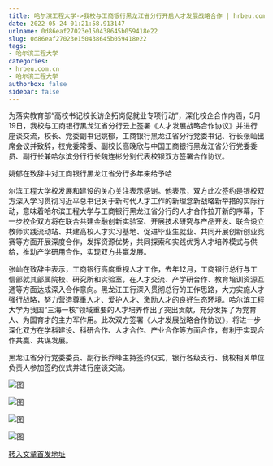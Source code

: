```yaml
---
title: 哈尔滨工程大学->我校与工商银行黑龙江省分行开启人才发展战略合作 | hrbeu.com.cn
date: 2022-05-24 01:21:58.913147
urlname: 0d86eaf27023e150438645b059418e22
slug: 0d86eaf27023e150438645b059418e22
tags: 
- 哈尔滨工程大学
categories:
- hrbeu.com.cn
- 哈尔滨工程大学
authorbox: false
sidebar: false
---
```

为落实教育部“高校书记校长访企拓岗促就业专项行动”，深化校企合作内涵，5月19日，我校与工商银行黑龙江省分行云上签署《人才发展战略合作协议》并进行座谈交流，校长、党委副书记姚郁，工商银行黑龙江省分行党委书记、行长张屾出席会议并致辞，校党委常委、副校长高晚欣与中国工商银行黑龙江省分行党委委员、副行长兼哈尔滨分行行长魏连彬分别代表校银双方签署合作协议。

姚郁在致辞中对工商银行黑龙江省分行多年来给予哈
<!--more-->
尔滨工程大学校发展和建设的关心关注表示感谢。他表示，双方此次签约是银校双方深入学习贯彻习近平总书记关于新时代人才工作的新理念新战略新举措的实际行动，意味着哈尔滨工程大学与工商银行黑龙江省分行的人才合作拉开新的序幕，下一步校企双方将在联合共建金融创新实验室、开展技术研究与产品开发、联合设立教师实践流动站、共建高校人才实习基地、促进毕业生就业、共同开展创新创业竞赛等方面开展深度合作，发挥资源优势，共同探索和实践优秀人才培养模式与供给，推动产学研用合作，实现双方共赢发展。

张屾在致辞中表示，工商银行高度重视人才工作，去年12月，工商银行总行与工信部就其部属院校、研究所和实验室，在人才交流、产学研合作、教育培训资源互通等方面达成深入合作意向。黑龙江工行深入贯彻总行的工作思路，大力实施人才强行战略，努力营造尊重人才、爱护人才、激励人才的良好生态环境。哈尔滨工程大学为我国“三海一核”领域重要的人才培养作出了突出贡献，充分发挥了为党育人、为国育才的主力军作用。此次双方签署《人才发展战略合作协议》，将进一步深化双方在学科建设、科研合作、人才合作、产业合作等方面合作，有利于实现合作共赢、共谋发展。

黑龙江省分行党委委员、副行长乔峰主持签约仪式，银行各级支行、我校相关单位负责人参加签约仪式并进行座谈交流。

![图](http://gongxue.cn/__local/0/CA/4A/CDA7CF4BC456DE2349692CD7AE5_2DC90E3E_C536.jpg)

![图](http://gongxue.cn/__local/4/F8/73/C9BB7C8BEDF3172E7CDCB637A58_71A37B81_118C4.jpg)

![图](http://gongxue.cn/__local/7/DE/46/2C63912DB6A0C0C0739A7A5FE03_45F5D374_10636.png)

![图](http://gongxue.cn/__local/3/6C/C6/15F825A592117E210E768D17A6E_B5045B94_18541.jpg)

[转入文章首发地址](http://gongxue.cn/info/1141/70967.htm)